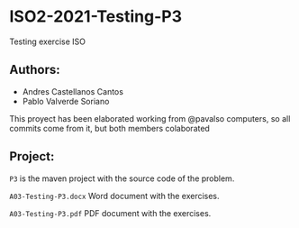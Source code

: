 # ISO2-2021-Testing-P3
Testing exercise ISO

## Authors:

- Andres Castellanos Cantos
- Pablo Valverde Soriano

This proyect has been elaborated working from @pavalso computers, so all commits come from it, but both members colaborated

## Project:

``P3`` is the maven project with the source code of the problem.

``A03-Testing-P3.docx`` Word document with the exercises.

``A03-Testing-P3.pdf`` PDF document with the exercises.
